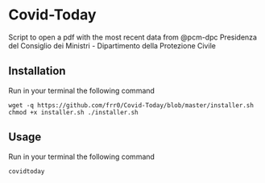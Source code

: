 # Covid-Today

Script to open a pdf with the most recent data from  @pcm-dpc Presidenza del Consiglio dei Ministri - Dipartimento della Protezione Civile 

## Installation

Run in your terminal the following command
```
wget -q https://github.com/frr0/Covid-Today/blob/master/installer.sh chmod +x installer.sh ./installer.sh
```

## Usage

Run in your terminal the following command
```
covidtoday
```
